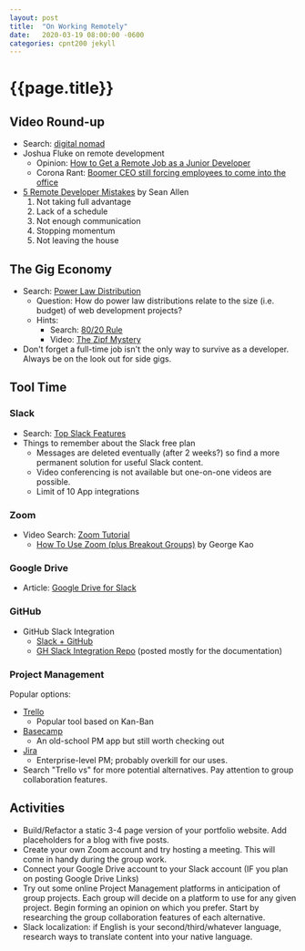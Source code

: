 ```yaml
---
layout: post
title:  "On Working Remotely"
date:   2020-03-19 08:00:00 -0600
categories: cpnt200 jekyll
---
```

# {{page.title}}
## Video Round-up
- Search: [digital nomad](https://www.google.com/search?q=digital+nomad)
- Joshua Fluke on remote development
  - Opinion: [How to Get a Remote Job as a Junior Developer](https://www.youtube.com/watch?v=ePPYFpoFyKo)
  - Corona Rant: [Boomer CEO still forcing employees to come into the office](https://www.youtube.com/watch?v=-XynFY-0Udw)
- [5 Remote Developer Mistakes](https://www.youtube.com/watch?v=LVSNV8ulrCg) by Sean Allen
    1. Not taking full advantage
    2. Lack of a schedule
    3. Not enough communication
    4. Stopping momentum
    5. Not leaving the house

## The Gig Economy
- Search: [Power Law Distribution](https://www.google.com/search?q=power+law+distribution)
  - Question: How do power law distributions relate to the size (i.e. budget) of web development projects?
  - Hints:
    - Search: [80/20 Rule](https://www.google.com/search?q=80%2F20+rule)
    - Video: [The Zipf Mystery](https://www.youtube.com/watch?v=fCn8zs912OE)
- Don't forget a full-time job isn't the only way to survive as a developer. Always be on the look out for side gigs.

## Tool Time
### Slack
- Search: [Top Slack Features](https://www.google.com/search?q=top+slack+features)
- Things to remember about the Slack free plan
  - Messages are deleted eventually (after 2 weeks?) so find a more permanent solution for useful Slack content.
  - Video conferencing is not available but one-on-one videos are possible.
  - Limit of 10 App integrations

### Zoom
- Video Search: [Zoom Tutorial](https://www.google.com/search?q=zoom+tutorial&tbm=vid)
  - [How To Use Zoom (plus Breakout Groups)](https://www.youtube.com/watch?v=6i-NA563Ojk) by George Kao

### Google Drive
- Article: [Google Drive for Slack](https://slack.com/intl/en-ca/help/articles/205875058-Google-Drive-for-Slack)

### GitHub
- GitHub Slack Integration
  - [Slack + GitHub](https://slack.github.com/)
  - [GH Slack Integration Repo](https://github.com/integrations/slack) (posted mostly for the documentation)

### Project Management
Popular options:
- [Trello](https://trello.com/)
  - Popular tool based on Kan-Ban 
- [Basecamp](https://basecamp.com/)
  - An old-school PM app but still worth checking out
- [Jira](https://www.atlassian.com/software/jira)
  - Enterprise-level PM; probably overkill for our uses.
- Search "Trello vs" for more potential alternatives. Pay attention to group collaboration features.

## Activities
- Build/Refactor a static 3-4 page version of your portfolio website. Add placeholders for a blog with five posts.
- Create your own Zoom account and try hosting a meeting. This will come in handy during the group work.
- Connect your Google Drive account to your Slack account (IF you plan on posting Google Drive Links)
- Try out some online Project Management platforms in anticipation of group projects. Each group will decide on a platform to use for any given project. Begin forming an opinion on which you prefer. Start by researching the group collaboration features of each alternative.
- Slack localization: if English is your second/third/whatever language, research ways to translate content into your native language.